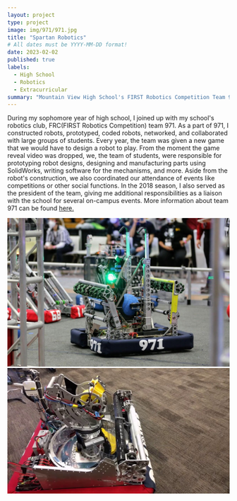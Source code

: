 ```yaml
---
layout: project
type: project
image: img/971/971.jpg
title: "Spartan Robotics"
# All dates must be YYYY-MM-DD format!
date: 2023-02-02
published: true
labels:
  - High School
  - Robotics
  - Extracurricular
summary: "Mountain View High School's FIRST Robotics Competition Team 971"
---
```

During my sophomore year of high school, I joined up with my school's robotics club, FRC(FIRST Robotics Competition) team 971. As a part of 971, I constructed robots, prototyped, coded robots, networked, and collaborated with large groups of students. Every year, the team was given a new game that we would have to design a robot to play. From the moment the game reveal video was dropped, we, the team of students, were responsible for prototyping robot designs, designing and manufacturing parts using SolidWorks, writing software for the mechanisms, and more. Aside from the robot's construction, we also coordinated our attendance of events like competitions or other social functions. In the 2018 season, I also served as the president of the team, giving me additional responsibilities as a liaison with the school for several on-campus events. More information about team 971 can be found [here.](http://frc971.org/)

<div class="text-center p-4">
  <img width="620px" 
       src="../img/971/rob1.jpeg"
       class="img-thumbnail" >
  <img width="620px" 
      src="../img/971/rob2.jpeg"
       class="img-thumbnail" >
</div>
